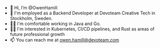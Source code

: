- 👋 Hi, I’m @OwenHamill
- 🏢 I'm employed as a Backend Developer at Devoteam Creative Tech in Stockholm, Sweden.
- 👨‍💻 I'm comfortable working in Java and Go.
- 👨‍🎓 I'm interested in Kubernetes, CI/CD pipelines, and Rust as areas of future professional growth
- 📫 You can reach me at owen.hamill@devoteam.com

<!---
OwenHamill/OwenHamill is a ✨ special ✨ repository because its `README.md` (this file) appears on your GitHub profile.
You can click the Preview link to take a look at your changes.
--->
